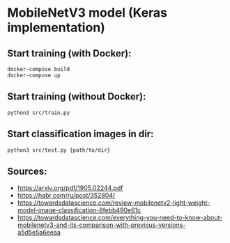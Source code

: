 # MobileNetV3 model (Keras implementation)

## Start training (with Docker):
```
docker-compose build
docker-compose up
```

## Start training (without Docker):
```
python3 src/train.py
```

## Start classification images in dir:
```
python3 src/test.py {path/to/dir}
```

## Sources:
* https://arxiv.org/pdf/1905.02244.pdf
* https://habr.com/ru/post/352804/
* https://towardsdatascience.com/review-mobilenetv2-light-weight-model-image-classification-8febb490e61c
* https://towardsdatascience.com/everything-you-need-to-know-about-mobilenetv3-and-its-comparison-with-previous-versions-a5d5e5a6eeaa
